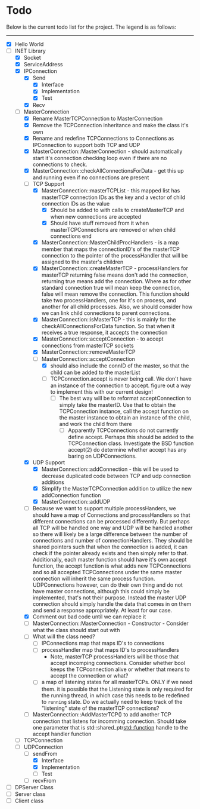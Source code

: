 # Todo

Below is the current todo list for the project. The legend is as follows:

----------------------------


- [x] Hello World
- [ ] INET Library
	- [x] Socket
	- [x] ServiceAddress
	- [x] IPConnection
	  - [x] Send
	    - [x] Interface
		- [x] Implementation
		- [x] Test
	  - [x] Recv
	- [ ] MasterConnection
	  - [x] Rename MasterTCPConnection to MasterConnection
	  - [x] Remove the TCPConnection inheritance and make the class it's own
	  - [x] Rename and redefine TCPConnections to Connections as IPConnection
		to support both TCP and UDP
	  - [x] MasterConnection::MasterConnection - should automatically start
		it's connection checking loop even if there are no connections to
		check.
	  - [x] MasterConnection::checkAllConnectionsForData - get this up and
		running even if no connections are present
	  - [ ] TCP Support
		- [x] MasterConnection::masterTCPList - this mapped list has
		  masterTCP connection IDs as the key and a vector of child connection
		  IDs as the value
		  - [x] Should be added to with calls to createMasterTCP and when new
			connections are accepted
		  - [x] Should have stuff removed from it when masterTCPConnections
			are removed or when child connections end
		- [x] MasterConnection::MasterChildProcHandlers - is a map member that
		  maps the connectionID's of the masterTCP connection to the pointer
		  of the processHandler that will be assigned to the master's children
	    - [x] MasterConnection::createMasterTCP - processHandlers for
		  masterTCP returning false means don't add the connection, returning
		  true means add the connection. Where as for other standard
		  connection true will mean keep the connection, false will mean
		  remove the connection. This function should take two
		  processHandlers, one for it's on process, and another for all child
		  processes. Also, we should consider how we can link child
		  connections to parent connections.
		- [x] MasterConnection::isMasterTCP - this is mainly for the
		  checkAllConnectionsForData function. So that when it receives a true
		  response, it accepts the connection
		- [x] MasterConnection::acceptConnection - to accept connections from
		  masterTCP sockets
		- [x] MasterConnection::removeMasterTCP
		- [ ] MasterConnection::acceptConnection 
		  - [x] should also include the connID of the master, so that the
			child can be added to the masterList
		  - [ ] TCPConnection.accept is never being call. We don't have an
			instance of the connection to accept. figure out a way to
			implement this with our current design!
			- [ ] The best way will be to reformat acceptConnection to simply
			  take the masterID. Use that to obtain the TCPConnection
			  instance, call the accept function on the master instance to
			  obtain an instance of the child, and work the child from there
			  - [ ] Apparently TCPConnections do not currently define accept.
				Perhaps this should be added to the TCPConnection class.
				Investigate the BSD function accept(2) do determine whether
				accept has any baring on UDPConnections. 
	  - [x] UDP Support
	    - [x] MasterConnection::addConnection - this will be used to decrease
		duplicated code between TCP and udp connection additions
		- [x] Simplify the MasterTCPConnection addition to utilize the new
		addConnection function
		- [x] MasterConnection::addUDP
	  - [ ] Because we want to support multiple processHanders, we should have
		a map of Connections and processHandlers so that different connections
		can be processed differently. But perhaps all TCP will be handled one
		way and UDP will be handled another so there will likely be a large
		difference between the number of connections and number of
		connectionHandlers. They should be shared pointers such that when the
		connection is added, it can check if the pointer already exists and
		then simply refer to that. Additionally, each master function should
		have it's own accept function, the accept function is what adds new
		TCPConnections and so all accepted TCPConnections under the same
		master connection will inherit the same process function.
		UDPConnections however, can do their own thing and do not have master
		connections, although this could simply be implemented, that's not
		their purpose. Instead the master UDP connection should simply handle
		the data that comes in on them and send a response appropriately. At
		least for our case.
	  - [x] Comment out bad code until we can replace it
	  - [ ] MasterConnection::MasterConnection - Constructor - Consider what
		the class should start out with
	  - [ ] What will the class need?
	    - [ ] IPConnections map that maps ID's to connections
		- [ ] processHandler map that maps ID's to processHandlers
		  - Note, masterTCP processHandlers will be those that accept
			incomping connections. Consider whether bool keeps the
			TCPconnection alive or whether that means to accept the connection
			or what?
		- [ ] a map of listening states for all masterTCPs. ONLY if we need
		  them. it is possible that the Listening state is only required for
		  the running thread, in which case this needs to be redefined to
		  `running` state. Do we actually need to keep track of the
		  "listening" state of the masterTCP connections?
	  - [ ] MasterConnection::AddMasterTCP() to add another TCP connection
		that listens for incomming connection. Should take one parameter that
		is std::shared_ptr<std::function> handle to the accept handler function
	- [ ] TCPConnection
	- [ ] UDPConnection
	  - [ ] sendFrom
		- [x] Interface
		- [x] Implementation
		- [ ] Test
	  - [ ] recvFrom
- [ ] DPServer Class
- [ ] Server class
- [ ] Client class
